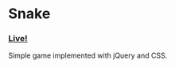 # Snake

### [Live!](https://erezbosch.github.io/snake)

Simple game implemented with jQuery and CSS.
